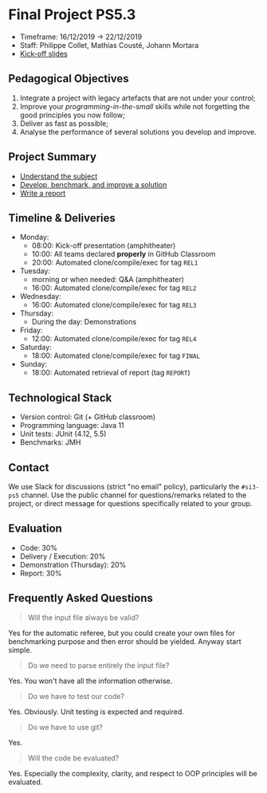 # Final Project PS5.3

  * Timeframe: 16/12/2019 → 22/12/2019
  * Staff: Philippe Collet, Mathias Cousté, Johann Mortara
  * [Kick-off slides](./09_ps5.3-1920.pdf)

## Pedagogical Objectives

  1. Integrate a project with legacy artefacts that are not under your control;
  2. Improve your _programming-in-the-small_ skills while not forgetting the good principles you now follow;
  3. Deliver as fast as possible; 
  4. Analyse the performance of several solutions you develop and improve.

## Project Summary

  - [Understand the subject](./subject/README.md)  
  - [Develop, benchmark, and improve a solution](./code/README.md)
  - [Write a report](./report/README.md)

## Timeline & Deliveries

  - Monday:
    - 08:00: Kick-off presentation (amphitheater)
    - 10:00: All teams declared __properly__ in GitHub Classroom
    - 20:00: Automated clone/compile/exec for tag `REL1`
  - Tuesday:
    - morning or when needed: Q&A (amphitheater)
    - 16:00: Automated clone/compile/exec for tag `REL2`
  - Wednesday: 
    - 16:00: Automated clone/compile/exec for tag `REL3`
  - Thursday:
    - During the day: Demonstrations
  - Friday: 
    - 12:00: Automated clone/compile/exec for tag `REL4`
  - Saturday:
    - 18:00: Automated clone/compile/exec for tag `FINAL`
  - Sunday:
    - 18:00: Automated retrieval of report (tag `REPORT`)

## Technological Stack

  * Version control: Git (+ GitHub classroom)
  * Programming language: Java 11
  * Unit tests: JUnit (4.12, 5.5)
  * Benchmarks: JMH

## Contact

We use Slack for discussions (strict "no email" policy), particularly the `#si3-ps5` channel. Use the public channel for questions/remarks related to the project, or direct message for questions specifically related to your group.

## Evaluation

  - Code: 30%
  - Delivery / Execution: 20%
  - Demonstration (Thursday): 20%
  - Report: 30%
  
## Frequently Asked Questions

> Will the input file always be valid?

Yes for the automatic referee, but you could create your own files for benchmarking purpose and then error should be yielded. Anyway start simple.

> Do we need to parse entirely the input file?

Yes. You won't have all the information otherwise.

> Do we have to test our code?

Yes. Obviously. Unit testing is expected and required. 

> Do we have to use git?

Yes.

> Will the code be evaluated?

Yes. Especially the complexity, clarity, and respect to OOP principles will be evaluated.

